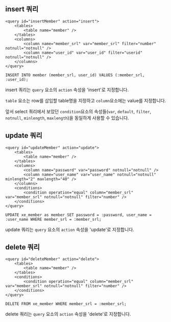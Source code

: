 ## insert 쿼리

```
<query id="insertMember" action="insert">
    <tables>
        <table name="member" />
    </tables>
    <columns>
        <column name="member_srl" var="member_srl" filter="number" notnull="notnull" />
        <column name="user_id" var="user_id" filter="userid" notnull="notnull" />
    </columns>
</query>
```

```
INSERT INTO member (member_srl, user_id) VALUES (:member_srl, :user_id);
```

insert 쿼리는 `query` 요소의 `action` 속성을 'insert'로 지정합니다.

`table` 요소는 row를 삽입할 table명을 지정하고 `column`요소에는 value를 지정합니다.

앞서 select 쿼리에서 보았던 `condition`요소의 속성들(`var`, `default`, `filter`, `notnull`, `minlength`, `maxlength`)을 동일하게 사용할 수 있습니다.


## update 쿼리

```
<query id="updateMember" action="update">
    <tables>
        <table name="member" />
    </tables>
    <columns>
        <column name="password" var="password" notnull="notnull" />
        <column name="user_name" var="user_name" notnull="notnull" minlength="2" maxlength="40" />
    </columns>
    <conditions>
        <condition operation="equal" column="member_srl" var="member_srl" notnull="notnull" filter="number" />
    </conditions>
</query>
```
```
UPDATE xe_member as member SET password = :password, user_name = :user_name WHERE member_srl = :member_srl;
```

update 쿼리는 `query` 요소의 `action` 속성을 'update'로 지정합니다.


## delete 쿼리
```
<query id="deleteMember" action="delete">
    <tables>
        <table name="member" />
    </tables>
    <conditions>
        <condition operation="equal" column="member_srl" var="member_srl" notnull="notnull" filter="number" />
    </conditions>
</query>
```
```
DELETE FROM xe_member WHERE member_srl = :member_srl;
```

delete 쿼리는 `query` 요소의 `action` 속성을 'delete'로 지정합니다.
